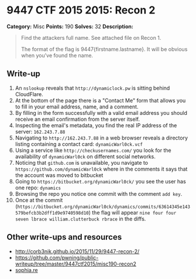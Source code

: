 # 9447 CTF 2015 2015: Recon 2

**Category:** Misc
**Points:** 190
**Solves:** 32
**Description:**

> Find the attackers full name. See attached file on Recon 1.
> 
> The format of the flag is 9447{firstname.lastname}. It will be obvious when you've found the name.


## Write-up

1. An `nslookup` reveals that `http://dynamiclock.pw` is sitting behind CloudFlare.
2. At the bottom of the page there is a "Contact Me" form that allows you to fill in your email address, name, and a comment.
3. By filling in the form successfully with a valid email address you should receive an email confirmation from the server itself.
4. Inspecting the email's metadata, you find the real IP address of the server: `162.243.7.88`
5. Navigating to `http://162.243.7.88` in a web browser reveals a directory listing containing a contact card: `dynamicWarl0ck.vcf`
6. Using a service like `http://checkusernames.com/` you look for the availability of `dynamicWarl0ck` on different social networks.
7. Noticing that `github.com` is unavailable, you navigate to `https://github.com/dynamicWarl0ck` where in the comments it says that the account was moved to bitbucket
8. Going to `https://bitbucket.org/dynamicWarl0ck/` you see the user has one repo: `dynamics`
9. Browsing the repo you notice one commit with the comment `add key`.
10. Once at the commit (`https://bitbucket.org/dynamicWarl0ck/dynamics/commits/63614345e143579befcb3b2dff1d9e9740598d10`) the flag will appear `nine four four seven lbrace william.clutterbuck rbrace` in the diffs.

## Other write-ups and resources

* <http://corb3nik.github.io/2015/11/29/9447-recon-2/>
* <https://github.com/pwning/public-writeup/tree/master/9447ctf2015/misc190-recon2>
* [sophia.re](http://www.sophia.re/94472015_recon12_writeup.html)
